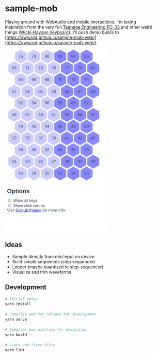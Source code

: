 # sample-mob

Playing around with WebAudio and mobile interactions. I'm taking inspiration from the very fun [Teenage Engineering PO-33](https://teenage.engineering/store/po-33) and other weird things ([Wicki-Hayden Keyboard](https://en.m.wikipedia.org/wiki/Wicki-Hayden_note_layout)). I'll push demo builds to [https://awwaiid.github.io/sample-mob-web/](https://awwaiid.github.io/sample-mob-web/).

![Screenshot](public/screenshot.png?raw=true "Screenshot")

## Ideas

* Sample directly from mic/input on device
* Build simple sequences (step sequencer)
* Looper (maybe quantized to step-sequencer)
* Visualize and trim waveforms

## Development
```bash
# Initial setup
yarn install

# Compiles and hot-reloads for development
yarn serve

# Compiles and minifies for production
yarn build

# Lints and fixes files
yarn lint
```

